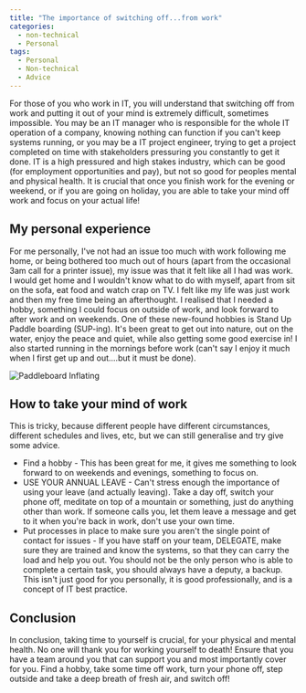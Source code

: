 ```yaml
---
title: "The importance of switching off...from work"
categories:
  - non-technical
  - Personal
tags:
  - Personal
  - Non-technical
  - Advice
---
```


For those of you who work in IT, you will understand that switching off from work and putting it out of your mind is extremely difficult, sometimes impossible. You may be an IT manager who is responsible for the whole IT operation of a company, knowing nothing can function if you can't keep systems running, or you may be a IT project engineer, trying to get a project completed on time with stakeholders pressuring you constantly to get it done. IT is a high pressured and high stakes industry, which can be good (for employment opportunities and pay), but not so good for peoples mental and physical health. It is crucial that once you finish work for the evening or weekend, or if you are going on holiday, you are able to take your mind off work and focus on your actual life!

## My personal experience

For me personally, I've not had an issue too much with work following me home, or being bothered too much out of hours (apart from the occasional 3am call for a printer issue), my issue was that it felt like all I had was work. I would get home and I wouldn't know what to do with myself, apart from sit on the sofa, eat food and watch crap on TV. I felt like my life was just work and then my free time being an afterthought. I realised that I needed a hobby, something I could focus on outside of work, and look forward to after work and on weekends. One of these new-found hobbies is Stand Up Paddle boarding (SUP-ing). It's been great to get out into nature, out on the water, enjoy the peace and quiet, while also getting some good exercise in! I also started running in the mornings before work (can't say I enjoy it much when I first get up and out....but it must be done).

<img src="{{ site.url }}{{ site.baseurl }}/assets/images/paddleboard-inflating-1.jpg" alt="Paddleboard Inflating">

## How to take your mind of work

This is tricky, because different people have different circumstances, different schedules and lives, etc, but we can still generalise and try give some advice.

* Find a hobby - This has been great for me, it gives me something to look forward to on weekends and evenings, something to focus on.
* USE YOUR ANNUAL LEAVE - Can't stress enough the importance of using your leave (and actually leaving). Take a day off, switch your phone off, meditate on top of a mountain or something, just do anything other than work. If someone calls you, let them leave a message and get to it when you're back in work, don't use your own time.
* Put processes in place to make sure you aren't the single point of contact for issues - If you have staff on your team, DELEGATE, make sure they are trained and know the systems, so that they can carry the load and help you out. You should not be the only person who is able to complete a certain task, you should always have a deputy, a backup. This isn't just good for you personally, it is good professionally, and is a concept of IT best practice.

## Conclusion

In conclusion, taking time to yourself is crucial, for your physical and mental health. No one will thank you for working yourself to death! Ensure that you have a team around you that can support you and most importantly cover for you. Find a hobby, take some time off work, turn your phone off, step outside and take a deep breath of fresh air, and switch off!
